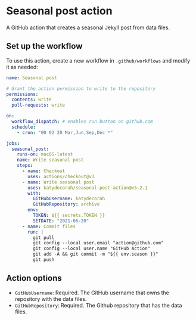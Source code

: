 # Seasonal post action

A GitHub action that creates a seasonal Jekyll post from data files.

<!-- START GENERATED DOCUMENTATION -->

## Set up the workflow

To use this action, create a new workflow in `.github/workflows` and modify it as needed:

```yml
name: Seasonal post

# Grant the action permission to write to the repository
permissions:
  contents: write
  pull-requests: write

on:
  workflow_dispatch: # enables run button on github.com
  schedule:
    - cron: "00 02 20 Mar,Jun,Sep,Dec *"

jobs:
  seasonal_post:
    runs-on: macOS-latest
    name: Write seasonal post
    steps:
      - name: Checkout
        uses: actions/checkout@v3
      - name: Write seasonal post
        uses: katydecorah/seasonal-post-action@v5.2.1
        with:
          GitHubUsername: katydecorah
          GitHubRepository: archive
        env:
          TOKEN: ${{ secrets.TOKEN }}
          SETDATE: "2021-06-20"
      - name: Commit files
        run: |
          git pull
          git config --local user.email "action@github.com"
          git config --local user.name "GitHub Action"
          git add -A && git commit -m "${{ env.season }}"
          git push
```


## Action options

- `GitHubUsername`: Required. The GitHub username that owns the repository with the data files.
- `GitHubRepository`: Required. The Github repository that has the data files.
<!-- END GENERATED DOCUMENTATION -->
````
